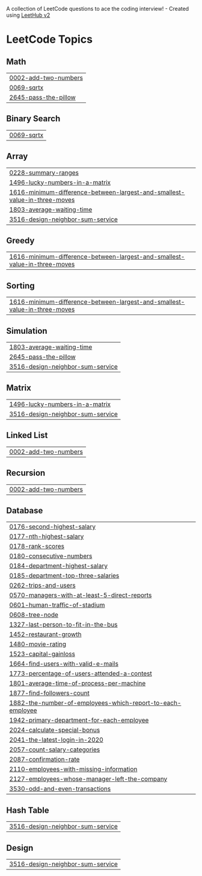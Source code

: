A collection of LeetCode questions to ace the coding interview! - Created using [LeetHub v2](https://github.com/arunbhardwaj/LeetHub-2.0)
<!---LeetCode Topics Start-->
# LeetCode Topics
## Math
|  |
| ------- |
| [0002-add-two-numbers](https://github.com/Shivam-Mishra1417/leetcodeByShivam/tree/master/0002-add-two-numbers) |
| [0069-sqrtx](https://github.com/Shivam-Mishra1417/leetcodeByShivam/tree/master/0069-sqrtx) |
| [2645-pass-the-pillow](https://github.com/Shivam-Mishra1417/leetcodeByShivam/tree/master/2645-pass-the-pillow) |
## Binary Search
|  |
| ------- |
| [0069-sqrtx](https://github.com/Shivam-Mishra1417/leetcodeByShivam/tree/master/0069-sqrtx) |
## Array
|  |
| ------- |
| [0228-summary-ranges](https://github.com/Shivam-Mishra1417/leetcodeByShivam/tree/master/0228-summary-ranges) |
| [1496-lucky-numbers-in-a-matrix](https://github.com/Shivam-Mishra1417/leetcodeByShivam/tree/master/1496-lucky-numbers-in-a-matrix) |
| [1616-minimum-difference-between-largest-and-smallest-value-in-three-moves](https://github.com/Shivam-Mishra1417/leetcodeByShivam/tree/master/1616-minimum-difference-between-largest-and-smallest-value-in-three-moves) |
| [1803-average-waiting-time](https://github.com/Shivam-Mishra1417/leetcodeByShivam/tree/master/1803-average-waiting-time) |
| [3516-design-neighbor-sum-service](https://github.com/Shivam-Mishra1417/leetcodeByShivam/tree/master/3516-design-neighbor-sum-service) |
## Greedy
|  |
| ------- |
| [1616-minimum-difference-between-largest-and-smallest-value-in-three-moves](https://github.com/Shivam-Mishra1417/leetcodeByShivam/tree/master/1616-minimum-difference-between-largest-and-smallest-value-in-three-moves) |
## Sorting
|  |
| ------- |
| [1616-minimum-difference-between-largest-and-smallest-value-in-three-moves](https://github.com/Shivam-Mishra1417/leetcodeByShivam/tree/master/1616-minimum-difference-between-largest-and-smallest-value-in-three-moves) |
## Simulation
|  |
| ------- |
| [1803-average-waiting-time](https://github.com/Shivam-Mishra1417/leetcodeByShivam/tree/master/1803-average-waiting-time) |
| [2645-pass-the-pillow](https://github.com/Shivam-Mishra1417/leetcodeByShivam/tree/master/2645-pass-the-pillow) |
| [3516-design-neighbor-sum-service](https://github.com/Shivam-Mishra1417/leetcodeByShivam/tree/master/3516-design-neighbor-sum-service) |
## Matrix
|  |
| ------- |
| [1496-lucky-numbers-in-a-matrix](https://github.com/Shivam-Mishra1417/leetcodeByShivam/tree/master/1496-lucky-numbers-in-a-matrix) |
| [3516-design-neighbor-sum-service](https://github.com/Shivam-Mishra1417/leetcodeByShivam/tree/master/3516-design-neighbor-sum-service) |
## Linked List
|  |
| ------- |
| [0002-add-two-numbers](https://github.com/Shivam-Mishra1417/leetcodeByShivam/tree/master/0002-add-two-numbers) |
## Recursion
|  |
| ------- |
| [0002-add-two-numbers](https://github.com/Shivam-Mishra1417/leetcodeByShivam/tree/master/0002-add-two-numbers) |
## Database
|  |
| ------- |
| [0176-second-highest-salary](https://github.com/Shivam-Mishra1417/leetcodeByShivam/tree/master/0176-second-highest-salary) |
| [0177-nth-highest-salary](https://github.com/Shivam-Mishra1417/leetcodeByShivam/tree/master/0177-nth-highest-salary) |
| [0178-rank-scores](https://github.com/Shivam-Mishra1417/leetcodeByShivam/tree/master/0178-rank-scores) |
| [0180-consecutive-numbers](https://github.com/Shivam-Mishra1417/leetcodeByShivam/tree/master/0180-consecutive-numbers) |
| [0184-department-highest-salary](https://github.com/Shivam-Mishra1417/leetcodeByShivam/tree/master/0184-department-highest-salary) |
| [0185-department-top-three-salaries](https://github.com/Shivam-Mishra1417/leetcodeByShivam/tree/master/0185-department-top-three-salaries) |
| [0262-trips-and-users](https://github.com/Shivam-Mishra1417/leetcodeByShivam/tree/master/0262-trips-and-users) |
| [0570-managers-with-at-least-5-direct-reports](https://github.com/Shivam-Mishra1417/leetcodeByShivam/tree/master/0570-managers-with-at-least-5-direct-reports) |
| [0601-human-traffic-of-stadium](https://github.com/Shivam-Mishra1417/leetcodeByShivam/tree/master/0601-human-traffic-of-stadium) |
| [0608-tree-node](https://github.com/Shivam-Mishra1417/leetcodeByShivam/tree/master/0608-tree-node) |
| [1327-last-person-to-fit-in-the-bus](https://github.com/Shivam-Mishra1417/leetcodeByShivam/tree/master/1327-last-person-to-fit-in-the-bus) |
| [1452-restaurant-growth](https://github.com/Shivam-Mishra1417/leetcodeByShivam/tree/master/1452-restaurant-growth) |
| [1480-movie-rating](https://github.com/Shivam-Mishra1417/leetcodeByShivam/tree/master/1480-movie-rating) |
| [1523-capital-gainloss](https://github.com/Shivam-Mishra1417/leetcodeByShivam/tree/master/1523-capital-gainloss) |
| [1664-find-users-with-valid-e-mails](https://github.com/Shivam-Mishra1417/leetcodeByShivam/tree/master/1664-find-users-with-valid-e-mails) |
| [1773-percentage-of-users-attended-a-contest](https://github.com/Shivam-Mishra1417/leetcodeByShivam/tree/master/1773-percentage-of-users-attended-a-contest) |
| [1801-average-time-of-process-per-machine](https://github.com/Shivam-Mishra1417/leetcodeByShivam/tree/master/1801-average-time-of-process-per-machine) |
| [1877-find-followers-count](https://github.com/Shivam-Mishra1417/leetcodeByShivam/tree/master/1877-find-followers-count) |
| [1882-the-number-of-employees-which-report-to-each-employee](https://github.com/Shivam-Mishra1417/leetcodeByShivam/tree/master/1882-the-number-of-employees-which-report-to-each-employee) |
| [1942-primary-department-for-each-employee](https://github.com/Shivam-Mishra1417/leetcodeByShivam/tree/master/1942-primary-department-for-each-employee) |
| [2024-calculate-special-bonus](https://github.com/Shivam-Mishra1417/leetcodeByShivam/tree/master/2024-calculate-special-bonus) |
| [2041-the-latest-login-in-2020](https://github.com/Shivam-Mishra1417/leetcodeByShivam/tree/master/2041-the-latest-login-in-2020) |
| [2057-count-salary-categories](https://github.com/Shivam-Mishra1417/leetcodeByShivam/tree/master/2057-count-salary-categories) |
| [2087-confirmation-rate](https://github.com/Shivam-Mishra1417/leetcodeByShivam/tree/master/2087-confirmation-rate) |
| [2110-employees-with-missing-information](https://github.com/Shivam-Mishra1417/leetcodeByShivam/tree/master/2110-employees-with-missing-information) |
| [2127-employees-whose-manager-left-the-company](https://github.com/Shivam-Mishra1417/leetcodeByShivam/tree/master/2127-employees-whose-manager-left-the-company) |
| [3530-odd-and-even-transactions](https://github.com/Shivam-Mishra1417/leetcodeByShivam/tree/master/3530-odd-and-even-transactions) |
## Hash Table
|  |
| ------- |
| [3516-design-neighbor-sum-service](https://github.com/Shivam-Mishra1417/leetcodeByShivam/tree/master/3516-design-neighbor-sum-service) |
## Design
|  |
| ------- |
| [3516-design-neighbor-sum-service](https://github.com/Shivam-Mishra1417/leetcodeByShivam/tree/master/3516-design-neighbor-sum-service) |
<!---LeetCode Topics End-->